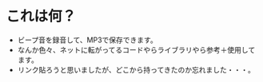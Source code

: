 # これは何？
- ビープ音を録音して、MP3で保存できます。
- なんか色々、ネットに転がってるコードやらライブラリやら参考＋使用してます。
- リンク貼ろうと思いましたが、どこから持ってきたのか忘れました・・・。